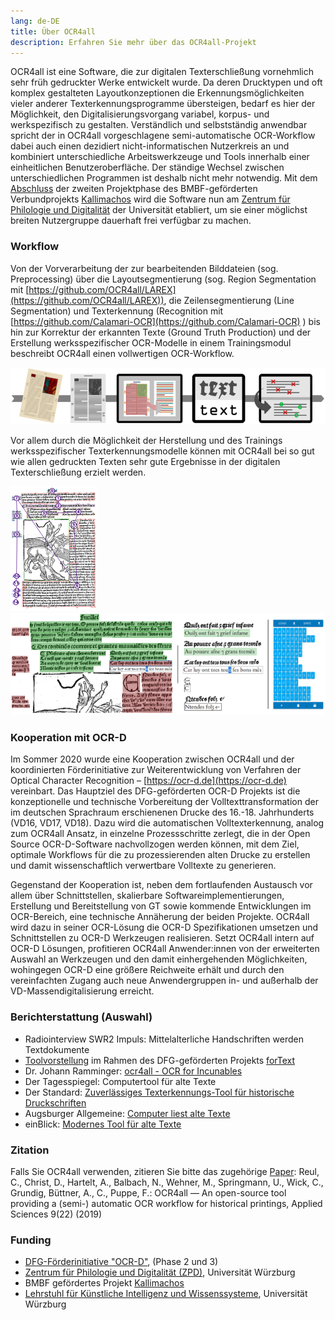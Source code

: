 ```yaml
---
lang: de-DE
title: Über OCR4all
description: Erfahren Sie mehr über das OCR4all-Projekt
---
```

OCR4all ist eine Software, die zur digitalen Texterschließung vornehmlich sehr früh gedruckter Werke entwickelt wurde.
Da deren Drucktypen und oft komplex gestalteten Layoutkonzeptionen die Erkennungsmöglichkeiten vieler anderer
Texterkennungsprogramme übersteigen, bedarf es hier der Möglichkeit, den Digitalisierungsvorgang variabel, korpus- und
werkspezifisch zu gestalten. Verständlich und selbstständig anwendbar spricht der in OCR4all vorgeschlagene 
semi-automatische OCR-Workflow dabei auch einen dezidiert nicht-informatischen Nutzerkreis an und kombiniert
unterschiedliche Arbeitswerkzeuge und Tools innerhalb einer einheitlichen Benutzeroberfläche. 
Der ständige Wechsel zwischen unterschiedlichen Programmen ist deshalb nicht mehr notwendig.
Mit dem [Abschluss](http://kallimachos.de/kallimachos/index.php/Kallimachos_II_(Eingehende_Darstellung)#AP1:_OCR-Optimierung)
der zweiten Projektphase des BMBF-geförderten Verbundprojekts [Kallimachos](http://kallimachos.de) wird die Software nun
am [Zentrum für Philologie und Digitalität](https://www.uni-wuerzburg.de/zpd) der Universität etabliert, um sie einer
möglichst breiten Nutzergruppe dauerhaft frei verfügbar zu machen.

### Workflow

Von der Vorverarbeitung der zur bearbeitenden Bilddateien \(sog. Preprocessing) über die Layoutsegmentierung \(sog. 
Region Segmentation mit [https://github.com/OCR4all/LAREX](https://github.com/OCR4all/LAREX)), die Zeilensegmentierung 
\(Line Segmentation) und Texterkennung \(Recognition mit [https://github.com/Calamari-OCR](https://github.com/Calamari-OCR)
) bis hin zur Korrektur der erkannten Texte (Ground Truth Production) und der Erstellung werksspezifischer OCR-Modelle in
einem Trainingsmodul beschreibt OCR4all einen vollwertigen OCR-Workflow.

![Workflow](./.vuepress/public/images/ocr4all-workflow.png)

Vor allem durch die Möglichkeit der Herstellung und des Trainings
	werksspezifischer Texterkennungsmodelle können mit OCR4all bei so gut
	wie allen gedruckten Texten sehr gute Ergebnisse in der digitalen
	Texterschließung erzielt werden.

![Segmentierung](./.vuepress/public/images/ocr4all-segmentation.png)
![Korrektur](./.vuepress/public/images/ocr4all-correction.png)

### Kooperation mit OCR-D

Im Sommer 2020 wurde eine Kooperation zwischen OCR4all und der
	koordinierten Förderinitiative zur Weiterentwicklung von Verfahren der
	Optical Character Recognition – [https://ocr-d.de](https://ocr-d.de) vereinbart. 
Das Hauptziel des DFG-geförderten OCR-D Projekts ist die
	konzeptionelle und technische Vorbereitung der Volltexttransformation
	der im deutschen Sprachraum erschienenen Drucke des 16.-18.
	Jahrhunderts (VD16, VD17, VD18). Dazu wird die automatischen
	Volltexterkennung, analog zum OCR4all Ansatz, in einzelne
	Prozessschritte zerlegt, die in der Open Source OCR-D-Software
	nachvollzogen werden können, mit dem Ziel, optimale Workflows für die
	zu prozessierenden alten Drucke zu erstellen und damit wissenschaftlich
	verwertbare Volltexte zu generieren.

Gegenstand der Kooperation ist, neben dem fortlaufenden Austausch vor
	allem über Schnittstellen, skalierbare Softwareimplementierungen,
	Erstellung und Bereitstellung von GT sowie kommende Entwicklungen im
	OCR-Bereich, eine technische Annäherung der beiden Projekte. OCR4all
	wird dazu in seiner OCR-Lösung die OCR-D Spezifikationen umsetzen und
	Schnittstellen zu OCR-D Werkzeugen realisieren. Setzt OCR4all intern
	auf OCR-D Lösungen, profitieren OCR4all Anwender:innen von der
	erweiterten Auswahl an Werkzeugen und den damit einhergehenden
	Möglichkeiten, wohingegen OCR-D eine größere Reichweite erhält und
	durch den vereinfachten Zugang auch neue Anwendergruppen in- und
	außerhalb der VD-Massendigitalisierung erreicht.

### Berichterstattung (Auswahl)
- Radiointerview SWR2 Impuls: Mittelalterliche Handschriften werden
		Textdokumente
- [Toolvorstellung](https://fortext.net/tools/tools/ocr4all) 
  im Rahmen des DFG-geförderten Projekts [forText](https://fortext.net)
- Dr. Johann Ramminger: [ocr4all - OCR for Incunables](https://jramminger.github.io/ocr4all)
- Der Tagesspiegel: Computertool für alte Texte
- Der Standard: [Zuverlässiges
  Texterkennungs-Tool für historische Druckschriften](https://www.derstandard.de/story/2000101916347/zuverlaessige-texterkennungs-tool-fuer-historische-druckschriften)
- Augsburger Allgemeine: [Computer liest alte Texte](https://www.augsburger-allgemeine.de/bayern/Computer-liest-alte-Texte-id54130851.html)
- einBlick: [Modernes Tool für alte Texte](https://www.uni-wuerzburg.de/aktuelles/einblick/single/news/modernes-tool-fuer-alte-texte)
### Zitation

Falls Sie OCR4all verwenden, zitieren Sie bitte das zugehörige [Paper](https://www.mdpi.com/2076-3417/9/22/4853"):
Reul, C., Christ, D., Hartelt, A., Balbach, N., Wehner, M., Springmann, U., Wick, C., Grundig, Büttner, A., C.,
Puppe, F.: OCR4all — An open-source tool providing a (semi-) automatic OCR workflow for historical printings,
Applied Sciences 9(22) (2019)

### Funding
- [DFG-Förderinitiative "OCR-D"](https://ocr-d.de/de/), (Phase 2 und 3)
- [Zentrum für Philologie
  und Digitalität (ZPD)](https://www.uni-wuerzburg.de/zpd), Universität Würzburg
- BMBF gefördertes Projekt [Kallimachos](http://kallimachos.de)
- [Lehrstuhl für
  Künstliche Intelligenz und Wissenssysteme](https://www.informatik.uni-wuerzburg.de/is), Universität Würzburg
